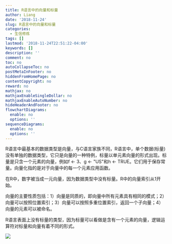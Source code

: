 ```yaml
---
title: R语言中的向量和标量
author: Liang
date: '2018-11-24'
slug: R语言中的向量和标量
categories:
  - 生信修炼
tags: []
lastmod: '2018-11-24T22:51:22-04:00'
keywords: []
description: ''
comment: no
toc: no
autoCollapseToc: no
postMetaInFooter: no
hiddenFromHomePage: no
contentCopyright: no
reward: no
mathjax: no
mathjaxEnableSingleDollar: no
mathjaxEnableAutoNumber: no
hideHeaderAndFooter: no
flowchartDiagrams:
  enable: no
  options: ''
sequenceDiagrams:
  enable: no
  options: ''
---
```

R语言中最基本的数据类型是向量，与C语言家族不同，R语言中，单个数据(标量)没有单独的数据类型，它只是向量的一种特例，标量以单元素向量的形式出现。标量是只含一个元素的向量，例如f <- 3、g <- "US"和h <- TRUE。它们用于保存常量。向量化指的是对于向量中的每一个元素应用函数。

在R中，数字被当成一元向量，因为数据类型中没有标量。R中的向量索引从1开始。

向量的主要性质包括：1）向量是同质的，即向量中所有元素具有相同的模式；2）向量可以按照位置索引；3）向量可以按照多重位置索引，返回一个子向量；4）向量的元素可以被命名。

R语言表面上没有标量的类型，因为标量可以看做是含有一个元素的向量，逻辑运算符对标量和向量有着不同的形式。

![](https://upload-images.jianshu.io/upload_images/3014937-c428af5776172b7c.png?imageMogr2/auto-orient/strip%7CimageView2/2/w/1240)
